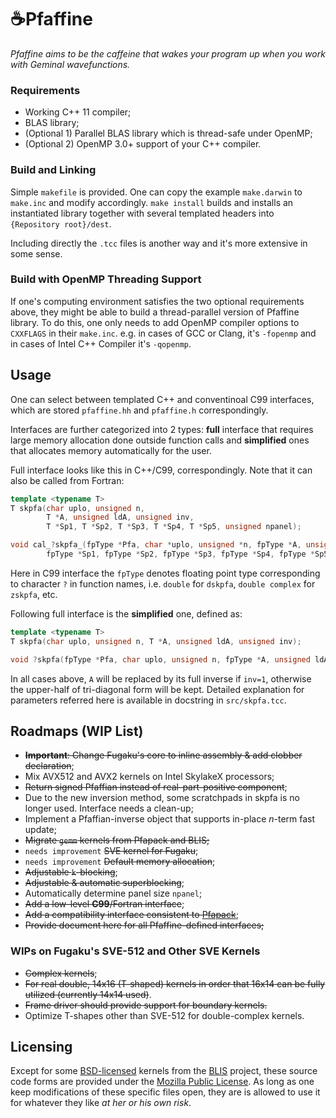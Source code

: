 ☕️Pfaffine
==========

*Pfaffine aims to be the caffeine that wakes your program up when you work with Geminal wavefunctions.*

### Requirements

- Working C++ 11 compiler;
- BLAS library;
- (Optional 1) Parallel BLAS library which is thread-safe under OpenMP;
- (Optional 2) OpenMP 3.0+ support of your C++ compiler.

### Build and Linking

Simple `makefile` is provided. One can copy the example `make.darwin` to `make.inc` and modify accordingly. `make install` builds and installs an instantiated library together with several templated headers into `{Repository root}/dest`.

Including directly the `.tcc` files is another way and it's more extensive in some sense.

### Build with OpenMP Threading Support

If one's computing environment satisfies the two optional requirements above, they might be able to build a thread-parallel version of Pfaffine library. To do this, one only needs to add OpenMP compiler options to `CXXFLAGS` in their `make.inc`. e.g. in cases of GCC or Clang, it's `-fopenmp` and in cases of Intel C++ Compiler it's `-qopenmp`.

## Usage

One can select between templated C++ and conventinoal C99 interfaces, which are stored `pfaffine.hh` and `pfaffine.h` correspondingly.

Interfaces are further categorized into 2 types: **full** interface that requires large memory allocation done outside function calls and **simplified** ones that allocates memory automatically for the user.

Full interface looks like this in C++/C99, correspondingly. Note that it can also be called from Fortran:

```cpp
template <typename T>
T skpfa(char uplo, unsigned n,
        T *A, unsigned ldA, unsigned inv,
        T *Sp1, T *Sp2, T *Sp3, T *Sp4, T *Sp5, unsigned npanel);
```

```c
void cal_?skpfa_(fpType *Pfa, char *uplo, unsigned *n, fpType *A, unsigned *ldA, unsigned *inv,
        fpType *Sp1, fpType *Sp2, fpType *Sp3, fpType *Sp4, fpType *Sp5, unsigned *npanel);
```

Here in C99 interface the `fpType` denotes floating point type corresponding to character `?` in function names, i.e. `double` for `dskpfa`, `double complex` for `zskpfa`, etc.

Following full interface is the **simplified** one, defined as:

```cpp
template <typename T>
T skpfa(char uplo, unsigned n, T *A, unsigned ldA, unsigned inv);
```

```c
void ?skpfa(fpType *Pfa, char uplo, unsigned n, fpType *A, unsigned ldA, unsigned inv);
```

In all cases above, `A` will be replaced by its full inverse if `inv=1`, otherwise the upper-half of tri-diagonal form will be kept. Detailed explanation for parameters referred here is available in docstring in `src/skpfa.tcc`.

## Roadmaps (WIP List)

- ~~**Important**: Change Fugaku's core to inline assembly & add clobber declaration~~;
- Mix AVX512 and AVX2 kernels on Intel SkylakeX processors;
- ~~Return signed Pfaffian instead of real-part-positive component~~;
- Due to the new inversion method, some scratchpads in skpfa<T> is no longer used. Interface needs a clean-up;
- Implement a Pfaffian-inverse object that supports in-place *n*-term fast update;
- ~~Migrate `gemm` kernels from Pfapack and BLIS;~~
- `needs improvement` ~~SVE kernel for Fugaku~~;
- `needs improvement` ~~Default memory allocation~~;
- ~~Adjustable `k`-blocking~~;
- ~~Adjustable & automatic superblocking~~;
- Automatically determine panel size `npanel`;
- ~~Add a low-level **C99**/Fortran interface~~;
- ~~Add a compatibility interface consistent to [Pfapack](https://michaelwimmer.org/downloads.html)~~;
- ~~Provide document here for all Pfaffine-defined interfaces;~~

### WIPs on Fugaku's SVE-512 and Other SVE Kernels

- ~~Complex kernels~~;
- ~~For real double, 14x16 (T-shaped) kernels in order that 16x14 can be fully utilized (currently 14x14 used)~~.
- ~~Frame driver should provide support for boundary kernels.~~
- Optimize T-shapes other than SVE-512 for double-complex kernels.

## Licensing

Except for some [BSD-licensed](https://opensource.org/licenses/BSD-3-Clause) kernels from the [BLIS](https://github.com/flame/blis) project, these source code forms are provided under the [Mozilla Public License](https://www.mozilla.org/en-US/MPL). As long as one keep modifications of these specific files open, they are is allowed to use it for whatever they like *at her or his own risk*.
